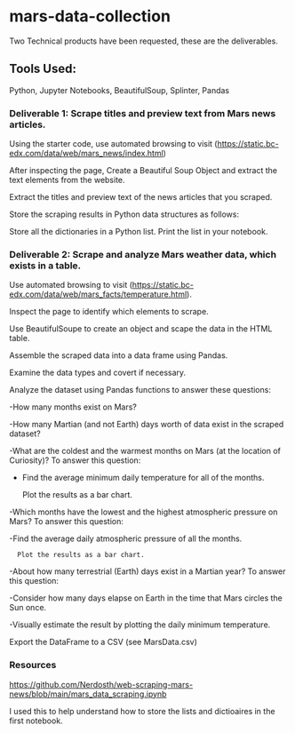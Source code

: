 # mars-data-collection
Two Technical products have been requested, these are the deliverables.

## Tools Used:
Python, Jupyter Notebooks, BeautifulSoup, Splinter, Pandas

### Deliverable 1: Scrape titles and preview text from Mars news articles.
Using the starter code, use automated browsing to visit (https://static.bc-edx.com/data/web/mars_news/index.html)

After inspecting the page, Create a Beautiful Soup Object and extract the text elements from the website.

Extract the titles and preview text of the news articles that you scraped. 

Store the scraping results in Python data structures as follows:

  Store all the dictionaries in a Python list.
  Print the list in your notebook.


### Deliverable 2: Scrape and analyze Mars weather data, which exists in a table.

Use automated browsing to visit (https://static.bc-edx.com/data/web/mars_facts/temperature.html). 

Inspect the page to identify which elements to scrape.

Use BeautifulSoupe to create an object and scape the data in the HTML table.

Assemble the scraped data into a data frame using Pandas.

Examine the data types and covert if necessary.

Analyze the dataset using Pandas functions to answer these questions:
  
  -How many months exist on Mars?
  
  -How many Martian (and not Earth) days worth of data exist in the scraped dataset?
  
  -What are the coldest and the warmest months on Mars (at the location of Curiosity)? To answer this question:
  
  - Find the average minimum daily temperature for all of the months.

    Plot the results as a bar chart.
  
  -Which months have the lowest and the highest atmospheric pressure on Mars? To answer this question:
  
  -Find the average daily atmospheric pressure of all the months.
  
      Plot the results as a bar chart.
  
  -About how many terrestrial (Earth) days exist in a Martian year? To answer this question:
  
  -Consider how many days elapse on Earth in the time that Mars circles the Sun once.
  
  -Visually estimate the result by plotting the daily minimum temperature.


Export the DataFrame to a CSV (see MarsData.csv)



### Resources
https://github.com/Nerdosth/web-scraping-mars-news/blob/main/mars_data_scraping.ipynb

I used this to help understand how to store the lists and dictioaires in the first notebook.
